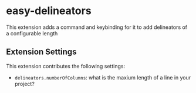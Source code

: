 # easy-delineators

This extension adds a command and keybinding for it to add delineators of a configurable length

## Extension Settings

This extension contributes the following settings:

* `delineators.numberOfColumns`: what is the maxium length of a line in your project?
